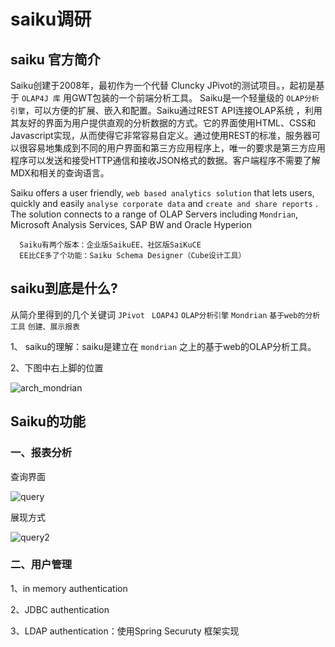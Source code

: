 # saiku调研
## saiku 官方简介

  Saiku创建于2008年，最初作为一个代替 Cluncky JPivot的测试项目。，起初是基于 ` OLAP4J 库 ` 用GWT包装的一个前端分析工具。
  Saiku是一个轻量级的 ` OLAP分析引擎 `，可以方便的扩展、嵌入和配置。Saiku通过REST API连接OLAP系统 ，利用其友好的界面为用户提供直观的分析数据的方式。它的界面使用HTML、CSS和Javascript实现，从而使得它非常容易自定义。通过使用REST的标准，服务器可以很容易地集成到不同的用户界面和第三方应用程序上，唯一的要求是第三方应用程序可以发送和接受HTTP通信和接收JSON格式的数据。客户端程序不需要了解MDX和相关的查询语言。
  
Saiku offers a user friendly, ` web based analytics solution `  that lets users, quickly and easily ` analyse corporate data ` and ` create and share reports ` .
The solution connects to a range of OLAP Servers including `Mondrian`, Microsoft Analysis Services, SAP BW and Oracle Hyperion 

	  Saiku有两个版本：企业版SaikuEE、社区版SaiKuCE
 	  EE比CE多了个功能：Saiku Schema Designer（Cube设计工具）

## saiku到底是什么?
   从简介里得到的几个关键词 `JPivot `  ` LOAP4J `  ` OLAP分析引擎 ` `Mondrian` ` 基于web的分析工具 `  `创建、展示报表`

 1、 saiku的理解：saiku是建立在 ` mondrian ` 之上的基于web的OLAP分析工具。

 2、下图中右上脚的位置
 
 ![arch_mondrian](../imgs/arch_mondrian.png) 

## Saiku的功能

### 一、报表分析
查询界面

![query](../imgs/saiku-query.png  "saiku query")

展现方式

![query2](../imgs/saiku-query2.png  "saiku query2")


### 二、用户管理
1、in memory authentication

2、JDBC authentication

3、LDAP authentication：使用Spring  Securuty 框架实现